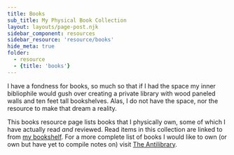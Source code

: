 ```yaml
---
title: Books
sub_title: My Physical Book Collection
layout: layouts/page-post.njk
sidebar_component: resources
sidebar_resource: 'resource/books'
hide_meta: true
folder: 
  - resource
  - {title: 'books'}
---
```


I have a fondness for books, so much so that if I had the space my inner bibliophile would gush over creating a private library with wood paneled walls and ten feet tall bookshelves. Alas, I do not have the space, nor the resource to make that dream a reality.

This books resource page lists books that I physically own, some of which I have actually read _and_ reviewed. Read items in this collection are linked to from [my bookshelf](/books/). For a more complete list of books I would like to own (or own but have yet to compile notes on) visit [The Antilibrary](/antilibrary/).
